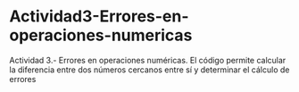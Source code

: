 # Actividad3-Errores-en-operaciones-numericas
Actividad 3.- Errores en operaciones numéricas.
El código permite calcular la diferencia entre dos números cercanos entre sí y determinar el cálculo de errores

